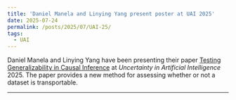 ```yaml
---
title: 'Daniel Manela and Linying Yang present poster at UAI 2025'
date: 2025-07-24
permalink: /posts/2025/07/UAI-25/
tags:
  - UAI
---
```


Daniel Manela and Linying Yang have been presenting their paper [Testing 
Generalizability in Causal Inference](https://raw.githubusercontent.com/mlresearch/v286/main/assets/vassimon-manela25a/vassimon-manela25a.pdf) at
_Uncertainty in Artificial Intelligence_ 2025.  The paper provides a new method
for assessing whether or not a dataset is transportable.

------
